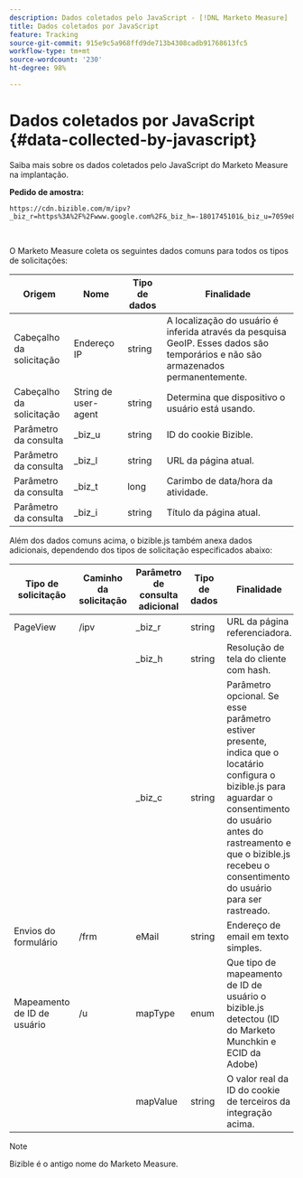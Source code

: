 ```yaml
---
description: Dados coletados pelo JavaScript - [!DNL Marketo Measure]
title: Dados coletados por JavaScript
feature: Tracking
source-git-commit: 915e9c5a968ffd9de713b4308cadb91768613fc5
workflow-type: tm+mt
source-wordcount: '230'
ht-degree: 98%

---
```


# Dados coletados por JavaScript {#data-collected-by-javascript}

Saiba mais sobre os dados coletados pelo JavaScript do Marketo Measure na implantação.

**Pedido de amostra:**

```
https://cdn.bizible.com/m/ipv?_biz_r=https%3A%2F%2Fwww.google.com%2F&_biz_h=-1801745101&_biz_u=7059e81415f34f7bbaf40fe32fdcba21&_biz_s=8cbeed&_biz_l=https%3A%2F%2Fwww.zendesk.com%2Fservice%2F&_biz_t=1676483822155&_biz_i=Customer%20service%20software%20for%20the%20best%20customer%20experiences%20%7C%20Zendesk&_biz_n=0&rnd=235938&cdn_o=a&_biz_z=1676483822155
```

<br>

O Marketo Measure coleta os seguintes dados comuns para todos os tipos de solicitações:

<table>
<thead>
  <tr>
    <th>Origem</th>
    <th>Nome</th>
    <th>Tipo de dados</th>
    <th>Finalidade</th>
  </tr>
</thead>
<tbody>
  <tr>
    <td>Cabeçalho da solicitação</td>
    <td>Endereço IP</td>
    <td>string</td>
    <td>A localização do usuário é inferida através da pesquisa GeoIP. Esses dados são temporários e não são armazenados permanentemente.</td>
  </tr>
  <tr>
    <td>Cabeçalho da solicitação</td>
    <td>String de user-agent</td>
    <td>string</td>
    <td>Determina que dispositivo o usuário está usando.</td>
  </tr>
  <tr>
    <td>Parâmetro da consulta</td>
    <td>_biz_u</td>
    <td>string</td>
    <td>ID do cookie Bizible.</td>
  </tr>
  <tr>
    <td>Parâmetro da consulta</td>
    <td>_biz_l</td>
    <td>string</td>
    <td>URL da página atual.</td>
  </tr>
  <tr>
    <td>Parâmetro da consulta</td>
    <td>_biz_t</td>
    <td>long</td>
    <td>Carimbo de data/hora da atividade.</td>
  </tr>
  <tr>
    <td>Parâmetro da consulta</td>
    <td>_biz_i</td>
    <td>string</td>
    <td>Título da página atual.</td>
  </tr>
</tbody>
</table>

Além dos dados comuns acima, o bizible.js também anexa dados adicionais, dependendo dos tipos de solicitação especificados abaixo:

<table>
<thead>
  <tr>
    <th>Tipo de solicitação</th>
    <th>Caminho da solicitação</th>
    <th>Parâmetro de consulta adicional</th>
    <th>Tipo de dados</th>
    <th>Finalidade</th>
  </tr>
</thead>
<tbody>
  <tr>
    <td>PageView</td>
    <td>/ipv</td>
    <td>_biz_r</td>
    <td>string</td>
    <td>URL da página referenciadora.</td>
  </tr>
  <tr>
    <td></td>
    <td></td>
    <td>_biz_h</td>
    <td>string</td>
    <td>Resolução de tela do cliente com hash.</td>
  </tr>
  <tr>
    <td></td>
    <td></td>
    <td>_biz_c</td>
    <td>string</td>
    <td>Parâmetro opcional. Se esse parâmetro estiver presente, indica que o locatário configura o bizible.js para aguardar o consentimento do usuário antes do rastreamento e que o bizible.js recebeu o consentimento do usuário para ser rastreado.</td>
  </tr>
  <tr>
    <td>Envios do formulário</td>
    <td>/frm</td>
    <td>eMail</td>
    <td>string</td>
    <td>Endereço de email em texto simples.</td>
  </tr>
  <tr>
    <td>Mapeamento de ID de usuário</td>
    <td>/u</td>
    <td>mapType</td>
    <td>enum</td>
    <td>Que tipo de mapeamento de ID de usuário o bizible.js detectou (ID do Marketo Munchkin e ECID da Adobe)</td>
  </tr>
  <tr>
    <td></td>
    <td></td>
    <td>mapValue</td>
    <td>string</td>
    <td>O valor real da ID do cookie de terceiros da integração acima.</td>
  </tr>
</tbody>
</table>

>[!NOTE]
>
>Bizible é o antigo nome do Marketo Measure.
